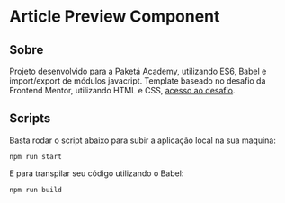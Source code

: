 # Article Preview Component

## Sobre

Projeto desenvolvido para a Paketá Academy, utilizando ES6, Babel e import/export de módulos javacript. Template baseado no desafio da Frontend Mentor, utilizando HTML e CSS, [acesso ao desafio](https://www.frontendmentor.io/challenges/article-preview-component-dYBN_pYFT).

## Scripts

Basta rodar o script abaixo para subir a aplicação local na sua maquina:

```
npm run start
```

E para transpilar seu código utilizando o Babel:

```
npm run build
```